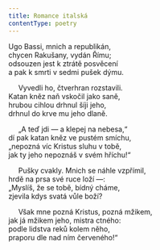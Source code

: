 ```yaml
---
title: Romance italská
contentType: poetry
---
```


<section>

Ugo Bassi, mnich a republikán,  
chycen Rakušany, vydán Římu;  
odsouzen jest k ztrátě posvěcení  
a pak k smrti v sedmi pušek dýmu.

</section>

<section>

     Vyvedli ho, čtverhran rozstavili.  
Katan kněz naň vskočil jako saně,  
hrubou cihlou drhnul šíji jeho,  
drhnul do krve mu jeho dlaně.

</section>

<section>

     „A teď jdi — a klepej na nebesa,“  
dí pak katan kněz ve pustém smíchu,  
„nepozná víc Kristus sluhu v tobě,  
jak ty jeho nepoznáš v svém hříchu!“

</section>

<section>

     Pušky cvakly. Mnich se náhle vzpřímil,  
hrdě na prsa své ruce loží —:  
„Myslíš, že se tobě, bídný cháme,  
zjevila kdys svatá vůle boží?

</section>

<section>

     Však mne pozná Kristus, pozná mžikem,  
jak já mžikem jeho, mistra ctného:  
podle lidstva reků kolem něho,  
praporu dle nad ním červeného!“

</section>
